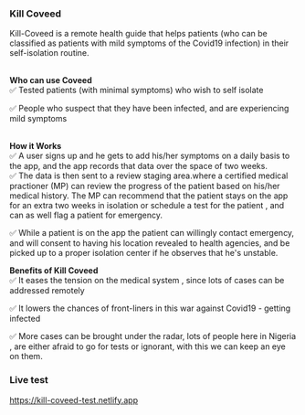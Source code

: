 ### Kill Coveed

Kill-Coveed is a remote health guide that helps patients (who can be classified as patients with mild symptoms of the Covid19 infection) in their self-isolation routine.<br/><br/>

**Who can use Coveed**<br/>
✅ Tested patients (with minimal symptoms) who wish to self isolate<br/>

✅ People who suspect that they have been infected, and are experiencing mild symptoms<br/><br/>

**How it Works**<br/>
✅ A user signs up and he gets to add his/her symptoms on a daily basis to the app, and the app records that data over the space of two weeks.<br/>
✅ The data is then sent to a review staging area.where a certified medical practioner (MP) can review the progress of the patient based on his/her medical history. The MP can     recommend that the patient stays on the app for an extra two weeks in isolation or schedule a test for the patient , and can as well flag a patient for emergency.<br/>

✅ While a patient is on the app the patient can willingly contact emergency, and will consent to having his location revealed to health agencies, and be picked up to a proper isolation center if he observes that he's unstable.<br/>

**Benefits of Kill Coveed**<br/>
✅ It eases the tension on the medical system , since lots of cases can be addressed remotely<br/>

✅ It lowers the chances of  front-liners in this war against Covid19 - getting infected <br/>

✅ More cases can be brought under the radar, lots of people here in Nigeria , are either afraid to go for tests or ignorant, with this we can keep an eye on them.<br/>

### Live test
https://kill-coveed-test.netlify.app

